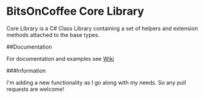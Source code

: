 # BitsOnCoffee Core LibraryCore Library is a C# Class Library containing a set of helpers and extension methods attached to the base types.##DocumentationFor documentation and examples see [Wiki](https://github.com/BitsOnCoffee/Core/wiki)###InformationI'm adding a new functionality as I go along with my needs. So any pull requests are welcome!